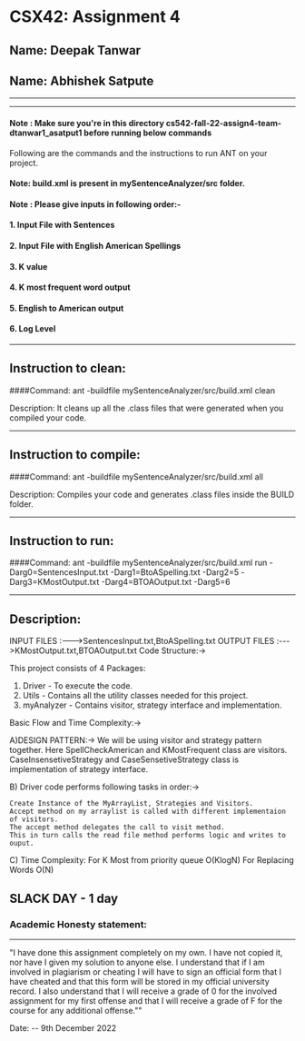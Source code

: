 # CSX42: Assignment 4
## Name: Deepak Tanwar
## Name: Abhishek Satpute
-----------------------------------------------------------------------
-----------------------------------------------------------------------
#### Note : Make sure you're in this directory cs542-fall-22-assign4-team-dtanwar1_asatput1 before running below commands

Following are the commands and the instructions to run ANT on your project.
#### Note: build.xml is present in mySentenceAnalyzer/src folder.

#### Note : Please give inputs in following order:-
#### 1. Input File with Sentences
#### 2. Input File with English American Spellings
#### 3. K value
#### 4. K most frequent word output
#### 5. English to American output
#### 6. Log Level


-----------------------------------------------------------------------
## Instruction to clean:

####Command: ant -buildfile mySentenceAnalyzer/src/build.xml clean

Description: It cleans up all the .class files that were generated when you
compiled your code.

-----------------------------------------------------------------------
## Instruction to compile:

####Command: ant -buildfile mySentenceAnalyzer/src/build.xml all

Description: Compiles your code and generates .class files inside the BUILD folder.

-----------------------------------------------------------------------
## Instruction to run:

####Command: ant -buildfile mySentenceAnalyzer/src/build.xml run -Darg0=SentencesInput.txt -Darg1=BtoASpelling.txt -Darg2=5 -Darg3=KMostOutput.txt -Darg4=BTOAOutput.txt -Darg5=6


-----------------------------------------------------------------------
## Description:

INPUT FILES :--->SentencesInput.txt,BtoASpelling.txt
OUTPUT FILES :--->KMostOutput.txt,BTOAOutput.txt
Code Structure:->

This project consists of 4 Packages:

1. Driver - To execute the code.
2. Utils - Contains all the utility classes needed for this project.
3. myAnalyzer - Contains visitor, strategy interface and implementation.



Basic Flow and Time Complexity:->

A)DESIGN PATTERN:-> We will be using  visitor and strategy pattern together. Here SpellCheckAmerican and KMostFrequent class are visitors.  CaseInsensetiveStrategy and CaseSensetiveStrategy class is implementation of strategy interface.

B) Driver code performs following tasks in order:->

    Create Instance of the MyArrayList, Strategies and Visitors. 
    Accept method on my arraylist is called with different implementaion of visitors.
    The accept method delegates the call to visit method.
    This in turn calls the read file method performs logic and writes to ouput.

C) Time Complexity: For K Most from priority queue O(KlogN)
                    For Replacing Words O(N)

	


SLACK DAY - 1 day
-----------------------------------------------------------------------
### Academic Honesty statement:
-----------------------------------------------------------------------

"I have done this assignment completely on my own. I have not copied
it, nor have I given my solution to anyone else. I understand that if
I am involved in plagiarism or cheating I will have to sign an
official form that I have cheated and that this form will be stored in
my official university record. I also understand that I will receive a
grade of 0 for the involved assignment for my first offense and that I
will receive a grade of F for the course for any additional
offense.""

Date: -- 9th December  2022


